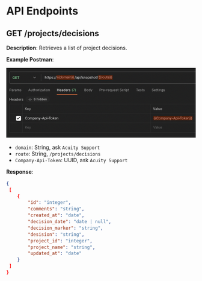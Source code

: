 # API Endpoints

## GET /projects/decisions

**Description**: Retrieves a list of project decisions.

**Example Postman**:

![Alt text](image.png)

- `domain`: String, ask `Acuity Support`
- `route`: String, `/projects/decisions`
- `Company-Api-Token`: UUID, ask `Acuity Support`

**Response**:

```json
{
 [
    {
        "id": "integer",
        "comments": "string",
        "created_at": "date",
        "decision_date": "date | null",
        "decision_marker": "string",
        "desision": "string",
        "project_id": "integer",
        "project_name": "string",
        "updated_at": "date"
    }
 ]
}
```
